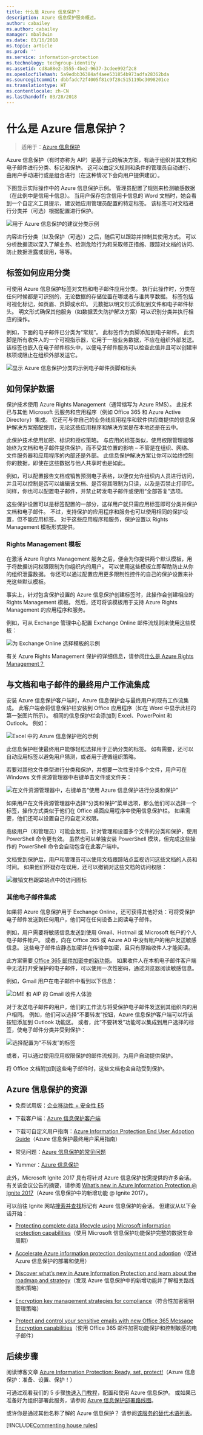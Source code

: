 ```yaml
---
title: 什么是 Azure 信息保护？
description: Azure 信息保护服务概述。
author: cabailey
ms.author: cabailey
manager: mbaldwin
ms.date: 03/16/2018
ms.topic: article
ms.prod: ''
ms.service: information-protection
ms.technology: techgroup-identity
ms.assetid: cd8a88e2-3555-4be2-9637-3cdee992f2c8
ms.openlocfilehash: 5a9edbb36384af4aee531854b973adfa28362bda
ms.sourcegitcommit: dbbfadc72f4005f81c9f28c515119bc3098201ce
ms.translationtype: HT
ms.contentlocale: zh-CN
ms.lasthandoff: 03/28/2018
---
```

# <a name="what-is-azure-information-protection"></a>什么是 Azure 信息保护？

>适用于：[Azure 信息保护](https://azure.microsoft.com/pricing/details/information-protection)

Azure 信息保护（有时亦称为 AIP）是基于云的解决方案，有助于组织对其文档和电子邮件进行分类、标记和保护。 这可以由定义规则和条件的管理员自动进行、由用户手动进行或是组合进行（在这种情况下会向用户提供建议）。 

下图显示实际操作中的 Azure 信息保护示例。 管理员配置了规则来检测敏感数据（在此例中是信用卡信息）。 当用户保存包含信用卡信息的 Word 文档时，她会看到一个自定义工具提示，建议她应用管理员配置的特定标签。 该标签可对文档进行分类并（可选）根据配置进行保护。 

![用于 Azure 信息保护的建议分类示例](../media/info-protect-recommend-calloutsv2.png)

内容进行分类（以及保护（可选））之后，随后可以跟踪并控制其使用方式。 可以分析数据流以深入了解业务、检测危险行为和采取修正措施、跟踪对文档的访问、防止数据泄露或误用，等等。

## <a name="how-labels-apply-classification"></a>标签如何应用分类

可使用 Azure 信息保护标签对文档和电子邮件应用分类。 执行此操作时，分类在任何时候都是可识别的，无论数据的存储位置在哪或者与谁共享数据。 标签包括可视化标记，如页眉、页脚或水印。 元数据以明文形式添加到文件和电子邮件标头。 明文形式确保其他服务（如数据丢失防护解决方案）可以识别分类并执行相应的操作。 

例如，下面的电子邮件已分类为“常规”。 此标签作为页脚添加到电子邮件。 此页脚是所有收件人的一个可视指示器，它用于一般业务数据，不应在组织外部发送。 该标签也嵌入在电子邮件标头中，以便电子邮件服务可以检查此值并且可以创建审核项或阻止在组织外部发送它。

![显示 Azure 信息保护分类的示例电子邮件页脚和标头](../media/example-email-footerv2.png)


## <a name="how-data-is-protected"></a>如何保护数据

保护技术使用 Azure Rights Management（通常缩写为 Azure RMS）。 此技术已与其他 Microsoft 云服务和应用程序（例如 Office 365 和 Azure Active Directory）集成。 它还可与你自己的业务线应用程序和软件供应商提供的信息保护解决方案搭配使用，无论这些应用程序和解决方案是在本地还是在云中。

此保护技术使用加密、标识和授权策略。 与应用的标签类似，使用权限管理能够始终为文档和电子邮件提供保护，而不受其位置的影响 – 不管是在组织、网络、文件服务器和应用程序的内部还是外部。 此信息保护解决方案让你可以始终控制你的数据，即使在这些数据与他人共享时也是如此。

例如，可以配置报告文档或销售预测电子表格，以便仅允许组织内人员进行访问，并且可以控制是否可以编辑该文档、是否将其限制为只读，以及是否禁止打印它。 同样，你也可以配置电子邮件，并禁止转发电子邮件或使用“全部答复”选项。 

这些保护设置可以是标签配置的一部分，这样用户就只需应用标签即可分类并保护文档和电子邮件。 不过，支持保护的应用程序和服务也可以使用相同的保护设置，但不能应用标签。 对于这些应用程序和服务，保护设置以 Rights Management 模板形式提供。

### <a name="rights-management-templates"></a>Rights Management 模板

在激活 Azure Rights Management 服务之后，便会为你提供两个默认模板，用于将数据访问权限限制为你组织内的用户。 可以使用这些模板立即帮助防止从你的组织泄露数据。 你还可以通过配置应用更多限制性控件的自己的保护设置来补充这些默认模板。

事实上，针对包含保护设置的 Azure 信息保护创建标签时，此操作会创建相应的 Rights Management 模板。 然后，还可将该模板用于支持 Azure Rights Management 的应用程序和服务。

例如，可从 Exchange 管理中心配置 Exchange Online 邮件流规则来使用这些模板：

![为 Exchange Online 选择模板的示例](../media/templates-exchangeonline-callouts.png)

有关 Azure Rights Management 保护的详细信息，请参阅[什么是 Azure Rights Management？](what-is-azure-rms.md)

## <a name="integration-with-end-user-workflows-for-documents-and-emails"></a>与文档和电子邮件的最终用户工作流集成

安装 Azure 信息保护客户端时，Azure 信息保护会与最终用户的现有工作流集成。 此客户端会将信息保护栏安装到 Office 应用程序（如在 Word 中显示此栏的第一张图片所示）。 相同的信息保护栏会添加到 Excel、PowerPoint 和 Outlook。 例如：

![Excel 中的 Azure 信息保护栏的示例](../media/excel2016-infoprotect-barv2.png)

此信息保护栏使最终用户能够轻松选择用于正确分类的标签。 如有需要，还可以自动应用标签以避免用户猜测，或者用于遵循组织策略。

若要对其他文件类型进行分类和保护，并想要一次性支持多个文件，用户可在 Windows 文件资源管理器中右键单击文件或文件夹：

![在文件资源管理器中，右键单击“使用 Azure 信息保护进行分类和保护”](../media/right-click-classify-protect-folder.png)

如果用户在文件资源管理器中选择“分类和保护”菜单选项，那么他们可以选择一个标签，操作方式类似于他们在 Office 桌面应用程序中使用信息保护栏。 如果需要，他们还可以设置自己的自定义权限。

高级用户（和管理员）可能会发现，针对管理和设置多个文件的分类和保护，使用 PowerShell 命令更有效。 虽然也可以单独安装 PowerShell 模块，但完成这些操作的 PowerShell 命令会自动包含在此客户端中。

文档受到保护后，用户和管理员可以使用文档跟踪站点监视访问这些文档的人员和时间。 如果他们怀疑存在误用，还可以撤销对这些文档的访问权限：

![撤销文档跟踪站点中的访问图标](../media/tracking-site-revoke-access-icon.png)

### <a name="additional-integration-for-email"></a>其他电子邮件集成

如果将 Azure 信息保护用于 Exchange Online，还可获得其他好处：可将受保护电子邮件发送到任何用户，他们可在任何设备上阅读电子邮件。

例如，用户需要将敏感信息发送到使用 Gmail、Hotmail 或 Microsoft 帐户的个人电子邮件帐户。 或者，向在 Office 365 或 Azure AD 中没有帐户的用户发送敏感信息。 这些电子邮件应静态加密并在传输中加密，且只有原始收件人才能阅读。

此方案需要[ Office 365 邮件加密中的新功能](https://techcommunity.microsoft.com/t5/Security-Privacy-and-Compliance/Email-Encryption-and-Rights-Protection/ba-p/110801)。 如果收件人在本机电子邮件客户端中无法打开受保护的电子邮件，可以使用一次性密码，通过浏览器阅读敏感信息。

例如，Gmail 用户在电子邮件中看到以下信息：

![OME 和 AIP 的 Gmail 收件人体验](../media/ome-message.png)

对于发送电子邮件的用户，他们的工作流与将受保护电子邮件发送到其组织内的用户相同。 例如，他们可以选择“不要转发”按钮，Azure 信息保护客户端可以将该按钮添加到 Outlook 功能区。 或者，此“不要转发”功能可以集成到用户选择的标签，使电子邮件分类并受到保护：

![选择配置为“不转发”的标签](../media/recipients-only-label.png)

或者，可以通过使用应用权限保护的邮件流规则，为用户自动提供保护。 

将 Office 文档附加到这些电子邮件时，这些文档也会自动受到保护。

## <a name="resources-for-azure-information-protection"></a>Azure 信息保护的资源

- 免费试用版：[企业移动性 + 安全性 E5](https://portal.office.com/Signup/Signup.aspx?OfferId=87dd2714-d452-48a0-a809-d2f58c4f68b7)

- 下载客户端：[Azure 信息保护客户端](https://www.microsoft.com/en-us/download/details.aspx?id=53018)

- 下载可自定义用户指南：[Azure Information Protection End User Adoption Guide](https://download.microsoft.com/download/7/1/2/712A280C-1C66-4EF9-8DC3-88EE43BEA3D4/Azure_Information_Protection_End_User_Adoption_Guide_EN_US.pdf)（Azure 信息保护最终用户采用指南）

- 常见问题：[Azure 信息保护的常见问题](../get-started/faqs.md)

- Yammer：[Azure 信息保护](https://www.yammer.com/AskIPTeam)


此外，Microsoft Ignite 2017 具有将针对 Azure 信息保护按需提供的许多会话。 有关该会议公告的摘要，请参阅 [What’s new in Azure Information Protection @ Ignite 2017](https://cloudblogs.microsoft.com/ENTERPRISEMOBILITY/2017/09/27/whats-new-in-azure-information-protection-ignite-2017/)（Azure 信息保护中的新增功能 @ Ignite 2017）。 

可以前往 Ignite 网站[搜索并查找](https://myignite.microsoft.com/videos?q=%2522azure%2520information%2520protection%2522)标记有 Azure 信息保护的会话。 但建议从以下会话开始：

- [Protecting complete data lifecycle using Microsoft information protection capabilities](https://myignite.microsoft.com/videos/55397)（使用 Microsoft 信息保护功能保护完整的数据生命周期）

- [Accelerate Azure information protection deployment and adoption](https://myignite.microsoft.com/videos/53454)（促进 Azure 信息保护的部署和使用）

- [Discover what’s new in Azure Information Protection and learn about the roadmap and strategy](https://myignite.microsoft.com/videos/53453)（发现 Azure 信息保护中的新增功能并了解相关路线图和策略）

- [Encryption key management strategies for compliance](https://myignite.microsoft.com/videos/53455)（符合性加密密钥管理策略）

- [Protect and control your sensitive emails with new Office 365 Message Encryption capabilities](https://myignite.microsoft.com/videos/53230)（使用 Office 365 邮件加密功能保护和控制敏感的电子邮件）


## <a name="next-steps"></a>后续步骤

阅读博客文章 [Azure Information Protection: Ready, set, protect!](https://cloudblogs.microsoft.com/enterprisemobility/2017/02/21/azure-information-protection-ready-set-protect/)（Azure 信息保护：准备、设置、保护！）

可通过观看我们的 5 步骤[快速入门教程](../get-started/infoprotect-quick-start-tutorial.md)，配置和使用 Azure 信息保护。 或如果已准备好为组织部署此服务，请参阅 [Azure 信息保护部署路线图](../plan-design/deployment-roadmap.md)。

或许你是通过其他名称了解的 Azure 信息保护？ 请参阅[该服务的替代术语列表](azure-rms-aka.md)。

[!INCLUDE[Commenting house rules](../includes/houserules.md)]
